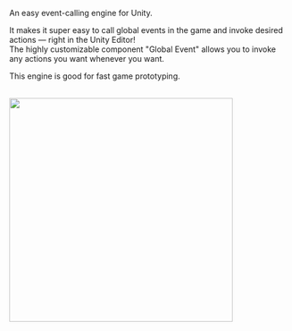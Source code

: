 An easy event-calling engine for Unity.<br>

It makes it super easy to call global events in the game and invoke desired actions — right in the Unity Editor!<br>
The highly customizable component "Global Event" allows you to invoke any actions you want whenever you want.<be>

This engine is good for fast game prototyping.

<br>
<img src="https://github.com/user-attachments/assets/04e0610b-782f-45fa-be1e-0baca84fb32c" width="400">
